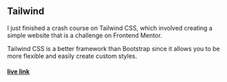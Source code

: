 ## Tailwind

I just finished a crash course on Tailwind CSS, which involved creating a simple website that is a challenge on Frontend Mentor.

Tailwind CSS is a better framework than Bootstrap since it allows you to be more flexible and easily create custom styles.

#### [live link](https://patrick-njiru.github.io/tailwind-crash-course/)
